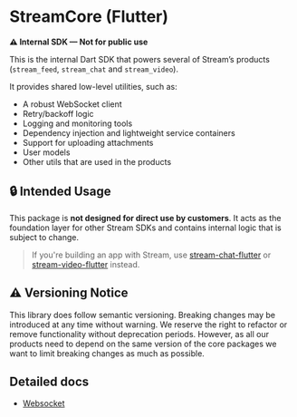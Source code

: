 # StreamCore (Flutter)

**⚠️ Internal SDK — Not for public use**

This is the internal Dart SDK that powers several of Stream’s products (`stream_feed`, `stream_chat` and `stream_video`). 

It provides shared low-level utilities, such as:

- A robust WebSocket client
- Retry/backoff logic
- Logging and monitoring tools
- Dependency injection and lightweight service containers
- Support for uploading attachments
- User models
- Other utils that are used in the products

## 🔒 Intended Usage

This package is **not designed for direct use by customers**. It acts as the foundation layer for other Stream SDKs and contains internal logic that is subject to change.

> If you're building an app with Stream, use [stream-chat-flutter](https://github.com/GetStream/stream-chat-flutter) or [stream-video-flutter](https://github.com/GetStream/stream-video-flutter) instead.

## ⚠️ Versioning Notice

This library does follow semantic versioning. Breaking changes may be introduced at any time without warning. We reserve the right to refactor or remove functionality without deprecation periods. However, as all our products need to depend on the same version of the core packages we want to limit breaking changes as much as possible.

## Detailed docs
* [Websocket](./docs/web_socket.md)